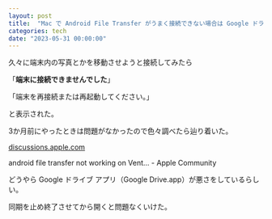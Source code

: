 ```yaml
---
layout: post
title:  "Mac で Android File Transfer がうまく接続できない場合は Google ドライブ アプリを終了させるとうまくいく"
categories: tech
date: "2023-05-31 00:00:00"
---
```


久々に端末内の写真とかを移動させようと接続してみたら

「**端末に接続できませんでした**」

「端末を再接続または再起動してください。」

と表示された。

3か月前にやったときは問題がなかったので色々調べたら辿り着いた。


<div class="card">
  <a href="https://discussions.apple.com/thread/254428061"></a>
  <div class="card__header">
    <a href="https://discussions.apple.com/thread/254428061">discussions.apple.com</a>
  </div>
  <div class="card__image">
    <img src="">
  </div>
  <div class="card__title">
    <p>android file transfer not working on Vent… - Apple Community</p>
  </div>
  <div class="card__description">
    <p></p>
  </div>
</div>


どうやら Google ドライブ アプリ（Google Drive.app）が悪さをしているらしい。

同期を止め終了させてから開くと問題なくいけた。
